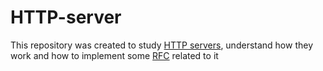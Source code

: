 # HTTP-server

This repository was created to study [HTTP servers](https://en.wikipedia.org/wiki/Web_server), understand how they work and how to implement some [RFC](https://www.rfc-editor.org/standards) related to it

